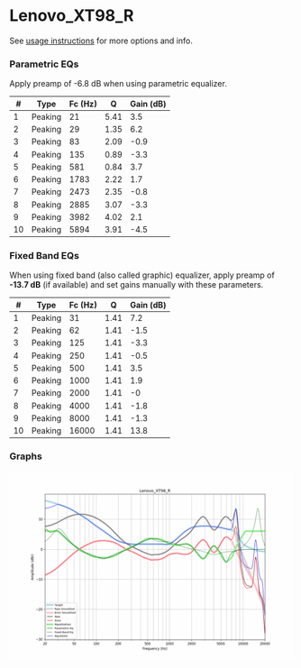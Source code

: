 # Lenovo_XT98_R
See [usage instructions](https://github.com/jaakkopasanen/AutoEq#usage) for more options and info.

### Parametric EQs
Apply preamp of -6.8 dB when using parametric equalizer.

|   # | Type    |   Fc (Hz) |    Q |   Gain (dB) |
|-----|---------|-----------|------|-------------|
|   1 | Peaking |        21 | 5.41 |         3.5 |
|   2 | Peaking |        29 | 1.35 |         6.2 |
|   3 | Peaking |        83 | 2.09 |        -0.9 |
|   4 | Peaking |       135 | 0.89 |        -3.3 |
|   5 | Peaking |       581 | 0.84 |         3.7 |
|   6 | Peaking |      1783 | 2.22 |         1.7 |
|   7 | Peaking |      2473 | 2.35 |        -0.8 |
|   8 | Peaking |      2885 | 3.07 |        -3.3 |
|   9 | Peaking |      3982 | 4.02 |         2.1 |
|  10 | Peaking |      5894 | 3.91 |        -4.5 |

### Fixed Band EQs
When using fixed band (also called graphic) equalizer, apply preamp of **-13.7 dB** (if available) and set gains manually with these parameters.

|   # | Type    |   Fc (Hz) |    Q |   Gain (dB) |
|-----|---------|-----------|------|-------------|
|   1 | Peaking |        31 | 1.41 |         7.2 |
|   2 | Peaking |        62 | 1.41 |        -1.5 |
|   3 | Peaking |       125 | 1.41 |        -3.3 |
|   4 | Peaking |       250 | 1.41 |        -0.5 |
|   5 | Peaking |       500 | 1.41 |         3.5 |
|   6 | Peaking |      1000 | 1.41 |         1.9 |
|   7 | Peaking |      2000 | 1.41 |        -0   |
|   8 | Peaking |      4000 | 1.41 |        -1.8 |
|   9 | Peaking |      8000 | 1.41 |        -1.3 |
|  10 | Peaking |     16000 | 1.41 |        13.8 |

### Graphs
![](./Lenovo_XT98_R.png)
